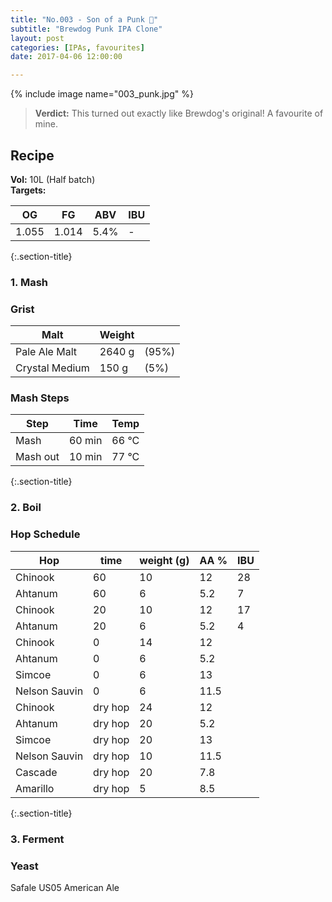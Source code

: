 ```yaml
---
title: "No.003 - Son of a Punk 🌟"
subtitle: "Brewdog Punk IPA Clone"
layout: post
categories: [IPAs, favourites]
date: 2017-04-06 12:00:00

---
```


{% include image name="003_punk.jpg" %}

> **Verdict:** This turned out exactly like Brewdog's original! A favourite of mine.



## Recipe ##
**Vol:** 10L (Half batch)  
**Targets:**

| OG | FG | ABV | IBU |
|----|----|-----|-----|
| 1.055 | 1.014 | 5.4% | - |

{:.section-title}
### 1. Mash ###
### Grist ###

| Malt            | Weight     |  |
|-----------------|------------|----------|
| Pale Ale Malt   | 2640 g     | (95%)      |
| Crystal Medium  | 150 g      | (5%)       |


### Mash Steps ###

| Step            | Time    | Temp  |
|-----------------|---------|-------|
| Mash  | 60 min  | 66 °C |
| Mash out | 10 min  | 77 °C |

{:.section-title}
### 2. Boil ###

### Hop Schedule ###

| Hop           | time    | weight (g) | AA % | IBU |
|---------------|---------|------------|------|------------|
| Chinook       | 60      | 10         | 12   | 28         |
| Ahtanum       | 60      | 6          | 5.2  | 7          |
| Chinook       | 20      | 10         | 12   | 17         |
| Ahtanum       | 20      | 6          | 5.2  | 4          |
| Chinook       | 0       | 14         | 12   |            |
| Ahtanum       | 0       | 6          | 5.2  |            |
| Simcoe        | 0       | 6          | 13   |            |
| Nelson Sauvin | 0       | 6          | 11.5 |            |
| Chinook       | dry hop | 24         | 12   |            |
| Ahtanum       | dry hop | 20         | 5.2  |            |
| Simcoe        | dry hop | 20         | 13   |            |
| Nelson Sauvin | dry hop | 10         | 11.5 |            |
| Cascade       | dry hop | 20         | 7.8  |            |
| Amarillo      | dry hop | 5          | 8.5  |            |

{:.section-title}
### 3. Ferment  ###
### Yeast ###
Safale US05 American Ale
